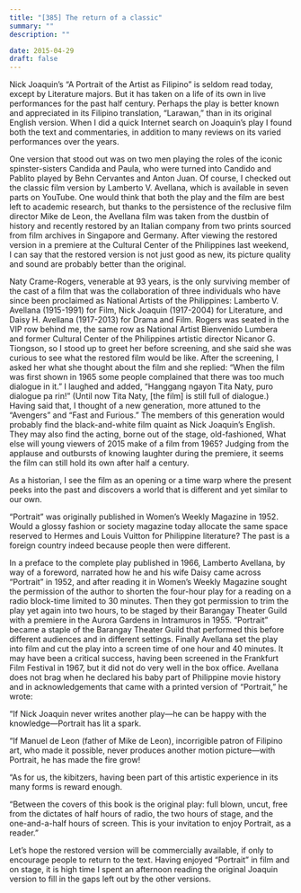 ```yaml
---
title: "[385] The return of a classic"
summary: ""
description: ""

date: 2015-04-29
draft: false
---
```


Nick Joaquin’s “A Portrait of the Artist as Filipino” is seldom read today, except by Literature majors. But it has taken on a life of its own in live performances for the past half century. Perhaps the play is better known and appreciated in its Filipino translation, “Larawan,” than in its original English version. When I did a quick Internet search on Joaquin’s play I found both the text and commentaries, in addition to many reviews on its varied performances over the years.

One version that stood out was on two men playing the roles of the iconic spinster-sisters Candida and Paula, who were turned into Candido and Pablito played by Behn Cervantes and Anton Juan. Of course, I checked out the classic film version by Lamberto V. Avellana, which is available in seven parts on YouTube. One would think that both the play and the film are best left to academic research, but thanks to the persistence of the reclusive film director Mike de Leon, the Avellana film was taken from the dustbin of history and recently restored by an Italian company from two prints sourced from film archives in Singapore and Germany. After viewing the restored version in a premiere at the Cultural Center of the Philippines last weekend, I can say that the restored version is not just good as new, its picture quality and sound are probably better than the original.

Naty Crame-Rogers, venerable at 93 years, is the only surviving member of the cast of a film that was the collaboration of three individuals who have since been proclaimed as National Artists of the Philippines: Lamberto V. Avellana (1915-1991) for Film, Nick Joaquin (1917-2004) for Literature, and Daisy H. Avellana (1917-2013) for Drama and Film. Rogers was seated in the VIP row behind me, the same row as National Artist Bienvenido Lumbera and former Cultural Center of the Philippines artistic director Nicanor G. Tiongson, so I stood up to greet her before screening, and she said she was curious to see what the restored film would be like. After the screening, I asked her what she thought about the film and she replied: “When the film was first shown in 1965 some people complained that there was too much dialogue in it.” I laughed and added, “Hanggang ngayon Tita Naty, puro dialogue pa rin!” (Until now Tita Naty, [the film] is still full of dialogue.) Having said that, I thought of a new generation, more attuned to the “Avengers” and “Fast and Furious.” The members of this generation would probably find the black-and-white film quaint as Nick Joaquin’s English. They may also find the acting, borne out of the stage, old-fashioned, What else will young viewers of 2015 make of a film from 1965? Judging from the applause and outbursts of knowing laughter during the premiere, it seems the film can still hold its own after half a century.

As a historian, I see the film as an opening or a time warp where the present peeks into the past and discovers a world that is different and yet similar to our own.

“Portrait” was originally published in Women’s Weekly Magazine in 1952. Would a glossy fashion or society magazine today allocate the same space reserved to Hermes and Louis Vuitton for Philippine literature? The past is a foreign country indeed because people then were different.

In a preface to the complete play published in 1966, Lamberto Avellana, by way of a foreword, narrated how he and his wife Daisy came across “Portrait” in 1952, and after reading it in Women’s Weekly Magazine sought the permission of the author to shorten the four-hour play for a reading on a radio block-time limited to 30 minutes. Then they got permission to trim the play yet again into two hours, to be staged by their Barangay Theater Guild with a premiere in the Aurora Gardens in Intramuros in 1955. “Portrait” became a staple of the Barangay Theater Guild that performed this before different audiences and in different settings. Finally Avellana set the play into film and cut the play into a screen time of one hour and 40 minutes. It may have been a critical success, having been screened in the Frankfurt Film Festival in 1967, but it did not do very well in the box office. Avellana does not brag when he declared his baby part of Philippine movie history and in acknowledgements that came with a printed version of “Portrait,” he wrote:

“If Nick Joaquin never writes another play—he can be happy with the knowledge—Portrait has lit a spark.

“If Manuel de Leon (father of Mike de Leon), incorrigible patron of Filipino art, who made it possible, never produces another motion picture—with Portrait, he has made the fire grow!

“As for us, the kibitzers, having been part of this artistic experience in its many forms is reward enough.

“Between the covers of this book is the original play: full blown, uncut, free from the dictates of half hours of radio, the two hours of stage, and the one-and-a-half hours of screen. This is your invitation to enjoy Portrait, as a reader.”

Let’s hope the restored version will be commercially available, if only to encourage people to return to the text. Having enjoyed “Portrait” in film and on stage, it is high time I spent an afternoon reading the original Joaquin version to fill in the gaps left out by the other versions.
